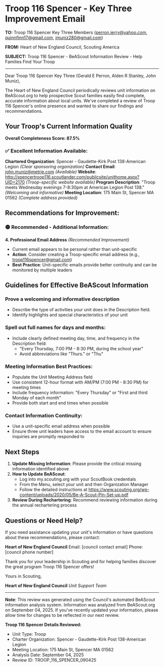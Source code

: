 # Troop 116 Spencer - Key Three Improvement Email

**TO:** Troop 116 Spencer Key Three Members (perron.jerry@yahoo.com, quinnfinn17@gmail.com, jmuniz280@gmail.com)

**FROM:** Heart of New England Council, Scouting America

**SUBJECT:** Troop 116 Spencer - BeAScout Information Review - Help Families Find Your Troop

---

Dear Troop 116 Spencer Key Three (Gerald E Perron, Alden R Stanley, John Muniz),

The Heart of New England Council periodically reviews unit information on BeAScout.org to help prospective Scout families easily find complete, accurate information about local units. We've completed a review of Troop 116 Spencer's online presence and wanted to share our findings and recommendations.

## Your Troop's Current Information Quality

**Overall Completeness Score: 87.5%**

### ✅ **Excellent Information Available:**
**Chartered Organization**: Spencer - Gaudette-Kirk Post 138-American Legion *(Clear sponsoring organization)*
**Contact Email**: john.muniz@metrie.com *(Available)*
**Website**: http://spencertroop116.scoutlander.com/publicsite/unithome.aspx?UID=2170 *(Troop-specific website available)*
**Program Description**: "Troop meets Wednesday evenings 7-8:30pm at American Legion Post 138." *(Welcoming and informative)*
**Meeting Location**: 175 Main St, Spencer MA 01562 *(Complete address provided)*

## Recommendations for Improvement:

### 🟡 **Recommended - Additional Information:**

**4. Professional Email Address** *(Recommended Improvement)*
- Current email appears to be personal rather than unit-specific
- **Action**: Consider creating a Troop-specific email address (e.g., troop116spencer@gmail.com)
- **Best Practice**: Unit-specific emails provide better continuity and can be monitored by multiple leaders

## Guidelines for Effective BeAScout Information

### **Prove a welcoming and informative description**
- Describe the type of activities your unit does in the Description field.
- Identify highlights and special characteristics of your unit

### **Spell out full names for days and months:**
- Include clearly defined meeting day, time, and frequency in the Description field:
  - "Every Thursday, 7:00 PM - 8:30 PM, during the school year"
  - Avoid abbreviations like "Thurs." or "Thu"

### **Meeting Information Best Practices:**
- Populate the Unit Meeting Address field
- Use consistent 12-hour format with AM/PM (7:00 PM - 8:30 PM) for meeting times
- Include frequency information: "Every Thursday" or "First and third Monday of each month"
- Provide both start and end times when possible

### **Contact Information Continuity:**
- Use a unit-specific email address when possible
- Ensure three unit leaders have access to the email account to ensure inquiries are promptly responded to

## Next Steps

1. **Update Missing Information**: Please provide the critical missing information identified above
2. **How to Update BeAScout**: 
   - Log into my.scouting.org with your ScoutBook credentials
   - From the Menu, select your unit and then Organization Manager
   - Follow the detailed instructions at
     https://www.scouting.org/wp-content/uploads/2020/05/Be-A-Scout-Pin-Set-up.pdf
3. **Review During Rechartering**: Recommend reviewing information during the annual rechartering process

## Questions or Need Help?

If you need assistance updating your unit's information or have questions about these recommendations, please contact:

**Heart of New England Council**
Email: [council contact email]
Phone: [council phone number]

Thank you for your leadership in Scouting and for helping families discover the great program Troop 116 Spencer offers!

Yours in Scouting,

**Heart of New England Council**
*Unit Support Team*

---

**Note**: This review was generated using the Council's automated BeAScout information analysis system. Information was analyzed from BeAScout.org on September 04, 2025. If you've recently updated your information, please allow time for changes to be reflected in our next review.

**Troop 116 Spencer Details Reviewed:**
- Unit Type: Troop
- Charter Organization: Spencer - Gaudette-Kirk Post 138-American Legion
- Meeting Location: 175 Main St, Spencer MA 01562
- Analysis Date: September 04, 2025
- Review ID: TROOP_116_SPENCER_090425